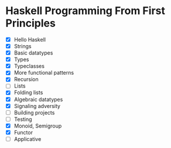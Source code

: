 # Haskell Programming From First Principles

- [x] Hello Haskell
- [x] Strings
- [x] Basic datatypes
- [x] Types
- [x] Typeclasses
- [x] More functional patterns
- [x] Recursion
- [ ] Lists
- [x] Folding lists
- [x] Algebraic datatypes
- [x] Signaling adversity
- [ ] Building projects
- [ ] Testing
- [x] Monoid, Semigroup
- [x] Functor
- [ ] Applicative
